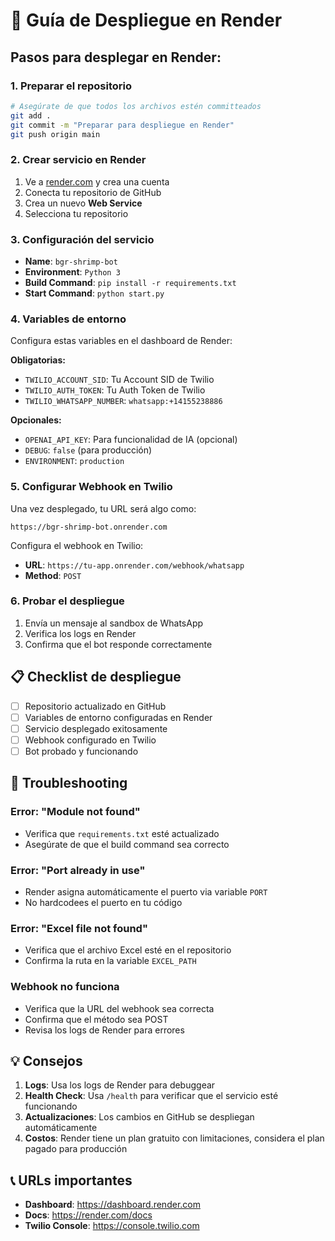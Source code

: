 # 🚀 Guía de Despliegue en Render

## Pasos para desplegar en Render:

### 1. Preparar el repositorio
```bash
# Asegúrate de que todos los archivos estén committeados
git add .
git commit -m "Preparar para despliegue en Render"
git push origin main
```

### 2. Crear servicio en Render
1. Ve a [render.com](https://render.com) y crea una cuenta
2. Conecta tu repositorio de GitHub
3. Crea un nuevo **Web Service**
4. Selecciona tu repositorio

### 3. Configuración del servicio
- **Name**: `bgr-shrimp-bot`
- **Environment**: `Python 3`
- **Build Command**: `pip install -r requirements.txt`
- **Start Command**: `python start.py`

### 4. Variables de entorno
Configura estas variables en el dashboard de Render:

**Obligatorias:**
- `TWILIO_ACCOUNT_SID`: Tu Account SID de Twilio
- `TWILIO_AUTH_TOKEN`: Tu Auth Token de Twilio
- `TWILIO_WHATSAPP_NUMBER`: `whatsapp:+14155238886`

**Opcionales:**
- `OPENAI_API_KEY`: Para funcionalidad de IA (opcional)
- `DEBUG`: `false` (para producción)
- `ENVIRONMENT`: `production`

### 5. Configurar Webhook en Twilio
Una vez desplegado, tu URL será algo como:
```
https://bgr-shrimp-bot.onrender.com
```

Configura el webhook en Twilio:
- **URL**: `https://tu-app.onrender.com/webhook/whatsapp`
- **Method**: `POST`

### 6. Probar el despliegue
1. Envía un mensaje al sandbox de WhatsApp
2. Verifica los logs en Render
3. Confirma que el bot responde correctamente

## 📋 Checklist de despliegue

- [ ] Repositorio actualizado en GitHub
- [ ] Variables de entorno configuradas en Render
- [ ] Servicio desplegado exitosamente
- [ ] Webhook configurado en Twilio
- [ ] Bot probado y funcionando

## 🔧 Troubleshooting

### Error: "Module not found"
- Verifica que `requirements.txt` esté actualizado
- Asegúrate de que el build command sea correcto

### Error: "Port already in use"
- Render asigna automáticamente el puerto via variable `PORT`
- No hardcodees el puerto en tu código

### Error: "Excel file not found"
- Verifica que el archivo Excel esté en el repositorio
- Confirma la ruta en la variable `EXCEL_PATH`

### Webhook no funciona
- Verifica que la URL del webhook sea correcta
- Confirma que el método sea POST
- Revisa los logs de Render para errores

## 💡 Consejos

1. **Logs**: Usa los logs de Render para debuggear
2. **Health Check**: Usa `/health` para verificar que el servicio esté funcionando
3. **Actualizaciones**: Los cambios en GitHub se despliegan automáticamente
4. **Costos**: Render tiene un plan gratuito con limitaciones, considera el plan pagado para producción

## 📞 URLs importantes

- **Dashboard**: https://dashboard.render.com
- **Docs**: https://render.com/docs
- **Twilio Console**: https://console.twilio.com